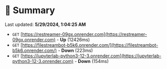 # 📖 Summary
Last updated: **5/29/2024, 1:04:25 AM**

- `GET` [https://restreamer-09gx.onrender.com](https://restreamer-09gx.onrender.com) - **Up** (12426ms)
- `GET` [https://filestreambot-b5k6.onrender.com/](https://filestreambot-b5k6.onrender.com/) - **Down** (223ms)
- `GET` [https://jupyterlab-python3-12-3.onrender.com](https://jupyterlab-python3-12-3.onrender.com) - **Down** (154ms)
